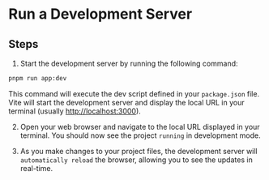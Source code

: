 # Run a Development Server

## Steps

1. Start the development server by running the following command:

```bash
pnpm run app:dev
```

This command will execute the dev script defined in your `package.json` file. Vite will start the development server and display the local URL in your terminal (usually [http://localhost:3000](http://localhost:3000)).

2. Open your web browser and navigate to the local URL displayed in your terminal. You should now see the project `running` in development mode.

3. As you make changes to your project files, the development server will `automatically reload` the browser, allowing you to see the updates in real-time.
